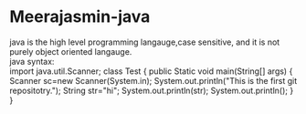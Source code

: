 # Meerajasmin-java
java is the high level programming langauge,case sensitive, and it is not purely object oriented langauge.
<br>
java syntax:
<br>
import java.util.Scanner;
class Test
{
  public Static void main(String[] args)
  {
    Scanner sc=new Scanner(System.in);
    System.out.println("This is the first git repositotry.");
    String str="hi";
    System.out.println(str);
    System.out.println();
  }
}
